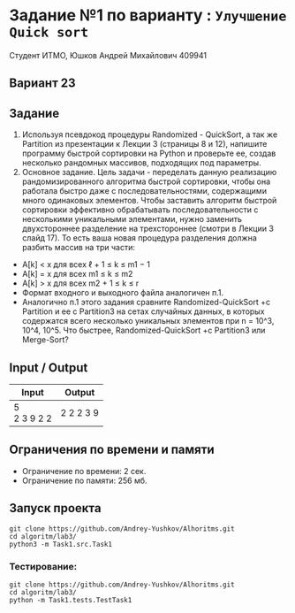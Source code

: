 # Задание №1 по варианту  : `Улучшение Quick sort`

Студент ИТМО,  Юшков Андрей Михайлович  409941

## Вариант 23

## Задание 
1. Используя псевдокод процедуры Randomized - QuickSort, а так же Partition из презентации к Лекции 3 (страницы 8 и 12), напишите программу быстрой сортировки на Python и проверьте ее, создав несколько рандомных массивов, подходящих под параметры.
2. Основное задание. Цель задачи - переделать данную реализацию рандомизированного алгоритма быстрой сортировки, чтобы она работала быстро даже с последовательностями, содержащими много одинаковых элементов.
Чтобы заставить алгоритм быстрой сортировки эффективно обрабатывать последовательности с несколькими уникальными элементами, нужно заменить двухстороннее разделение на трехстороннее (смотри в Лекции 3 слайд 17). То есть ваша новая процедура разделения должна разбить массив на три части:
- A[k] < x для всех ℓ + 1 ≤ k ≤ m1 − 1
- A[k] = x для всех m1 ≤ k ≤ m2
- A[k] > x для всех m2 + 1 ≤ k ≤ r
- Формат входного и выходного файла аналогичен п.1.
- Аналогично п.1 этого задания сравните Randomized-QuickSort +c Partition и ее с Partition3 на сетах случайных данных, в которых содержатся всего несколько уникальных элементов при n = 10^3, 10^4, 10^5. Что быстрее, Randomized-QuickSort +c Partition3 или Merge-Sort?

 
## Input / Output 

| Input             | Output    |
|-------------------|-----------|
| 5 <br/> 2 3 9 2 2 | 2 2 2 3 9 |


## Ограничения по времени и памяти

- Ограничение по времени: 2 сек.
- Ограничение по памяти: 256 мб.


## Запуск проекта

`git clone https://github.com/Andrey-Yushkov/Alhoritms.git`   
`cd algoritm/lab3/`  
`python3 -m Task1.src.Task1`   
   
### Тестирование:   
   
`git clone https://github.com/Andrey-Yushkov/Alhoritms.git`   
`cd algoritm/lab3/`  
`python -m Task1.tests.TestTask1`  

